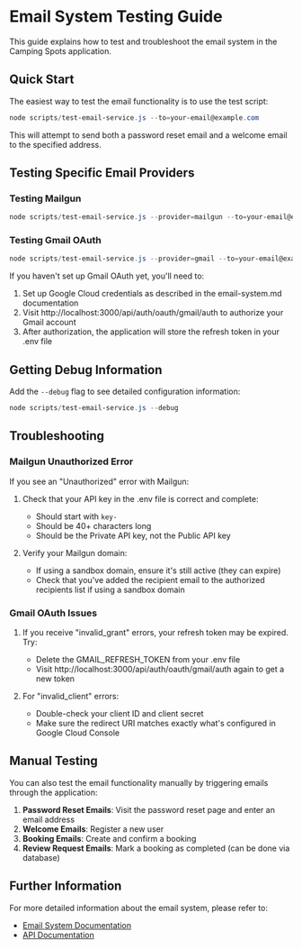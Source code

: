 # Email System Testing Guide

This guide explains how to test and troubleshoot the email system in the Camping Spots application.

## Quick Start

The easiest way to test the email functionality is to use the test script:

```powershell
node scripts/test-email-service.js --to=your-email@example.com
```

This will attempt to send both a password reset email and a welcome email to the specified address.

## Testing Specific Email Providers

### Testing Mailgun

```powershell
node scripts/test-email-service.js --provider=mailgun --to=your-email@example.com
```

### Testing Gmail OAuth

```powershell
node scripts/test-email-service.js --provider=gmail --to=your-email@example.com
```

If you haven't set up Gmail OAuth yet, you'll need to:

1. Set up Google Cloud credentials as described in the email-system.md documentation
2. Visit http://localhost:3000/api/auth/oauth/gmail/auth to authorize your Gmail account
3. After authorization, the application will store the refresh token in your .env file

## Getting Debug Information

Add the `--debug` flag to see detailed configuration information:

```powershell
node scripts/test-email-service.js --debug
```

## Troubleshooting

### Mailgun Unauthorized Error

If you see an "Unauthorized" error with Mailgun:

1. Check that your API key in the .env file is correct and complete:
   - Should start with `key-`
   - Should be 40+ characters long
   - Should be the Private API key, not the Public API key
   
2. Verify your Mailgun domain:
   - If using a sandbox domain, ensure it's still active (they can expire)
   - Check that you've added the recipient email to the authorized recipients list if using a sandbox domain

### Gmail OAuth Issues

1. If you receive "invalid_grant" errors, your refresh token may be expired. Try:
   - Delete the GMAIL_REFRESH_TOKEN from your .env file
   - Visit http://localhost:3000/api/auth/oauth/gmail/auth again to get a new token
   
2. For "invalid_client" errors:
   - Double-check your client ID and client secret
   - Make sure the redirect URI matches exactly what's configured in Google Cloud Console

## Manual Testing

You can also test the email functionality manually by triggering emails through the application:

1. **Password Reset Emails**: Visit the password reset page and enter an email address
2. **Welcome Emails**: Register a new user
3. **Booking Emails**: Create and confirm a booking
4. **Review Request Emails**: Mark a booking as completed (can be done via database)

## Further Information

For more detailed information about the email system, please refer to:

- [Email System Documentation](../docs/email-system.md)
- [API Documentation](../docs/api/README.md)
